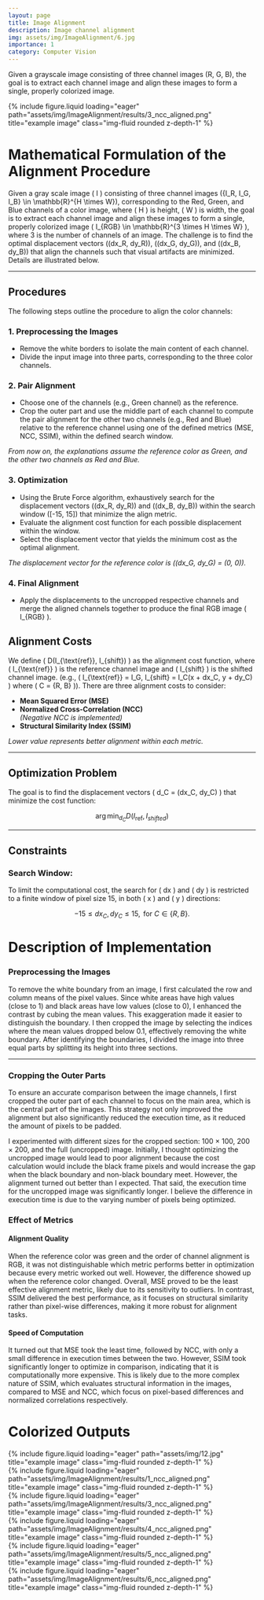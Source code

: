 ```yaml
---
layout: page
title: Image Alignment
description: Image channel alignment
img: assets/img/ImageAlignment/6.jpg
importance: 1
category: Computer Vision
---
```

Given a grayscale image consisting of three channel images (R, G, B), the goal is to extract each channel image and align these images to form a single, properly colorized image.

{% include figure.liquid loading="eager" path="assets/img/ImageAlignment/results/3_ncc_aligned.png" title="example image" class="img-fluid rounded z-depth-1" %}
# Mathematical Formulation of the Alignment Procedure

Given a gray scale image \( I \) consisting of three channel images \(\{I_R, I_G, I_B\} \in \mathbb{R}^{H \times W}\), corresponding to the Red, Green, and Blue channels of a color image, where \( H \) is height, \( W \) is width, the goal is to extract each channel image and align these images to form a single, properly colorized image \( I_{RGB} \in \mathbb{R}^{3 \times H \times W} \), where 3 is the number of channels of an image. The challenge is to find the optimal displacement vectors \((dx_R, dy_R)\), \((dx_G, dy_G)\), and \((dx_B, dy_B)\) that align the channels such that visual artifacts are minimized. Details are illustrated below.

---

## Procedures

The following steps outline the procedure to align the color channels:

### 1. Preprocessing the Images

- Remove the white borders to isolate the main content of each channel.
- Divide the input image into three parts, corresponding to the three color channels.

### 2. Pair Alignment

- Choose one of the channels (e.g., Green channel) as the reference.
- Crop the outer part and use the middle part of each channel to compute the pair alignment for the other two channels (e.g., Red and Blue) relative to the reference channel using one of the defined metrics (MSE, NCC, SSIM), within the defined search window.

*From now on, the explanations assume the reference color as Green, and the other two channels as Red and Blue.*

### 3. Optimization

- Using the Brute Force algorithm, exhaustively search for the displacement vectors \((dx_R, dy_R)\) and \((dx_B, dy_B)\) within the search window \([-15, 15]\) that minimize the align metric.
- Evaluate the alignment cost function for each possible displacement within the window.
- Select the displacement vector that yields the minimum cost as the optimal alignment.

*The displacement vector for the reference color is \((dx_G, dy_G) = (0, 0)\).*

### 4. Final Alignment

- Apply the displacements to the uncropped respective channels and merge the aligned channels together to produce the final RGB image \( I_{RGB} \).




## Alignment Costs

We define \( D(I_{\text{ref}}, I_{shift}) \) as the alignment cost function, where \( I_{\text{ref}} \) is the reference channel image and \( I_{shift} \) is the shifted channel image. (e.g., \( I_{\text{ref}} = I_G, I_{shift} = I_C(x + dx_C, y + dy_C) \) where \( C = \{R, B\} \)). There are three alignment costs to consider:

- **Mean Squared Error (MSE)**
- **Normalized Cross-Correlation (NCC)**  
  *(Negative NCC is implemented)*
- **Structural Similarity Index (SSIM)**

*Lower value represents better alignment within each metric.*

---

## Optimization Problem

The goal is to find the displacement vectors \( d_C = (dx_C, dy_C) \)  that minimize the cost function:

$$
\arg \min_{d_C} D(I_{\text{ref}}, I_{shifted})
$$

---

## Constraints

### Search Window:
To limit the computational cost, the search for \( dx \) and \( dy \) is restricted to a finite window of pixel size 15, in both \( x \) and \( y \) directions:

$$
-15 \leq dx_C, dy_C \leq 15, \text{ for } C \in \{R, B\}.
$$


# Description of Implementation

### Preprocessing the Images

To remove the white boundary from an image, I first calculated the row and column means of the pixel values. Since white areas have high values (close to 1) and black areas have low values (close to 0), I enhanced the contrast by cubing the mean values. This exaggeration made it easier to distinguish the boundary. I then cropped the image by selecting the indices where the mean values dropped below 0.1, effectively removing the white boundary. After identifying the boundaries, I divided the image into three equal parts by splitting its height into three sections.

---

### Cropping the Outer Parts

To ensure an accurate comparison between the image channels, I first cropped the outer part of each channel to focus on the main area, which is the central part of the images. This strategy not only improved the alignment but also significantly reduced the execution time, as it reduced the amount of pixels to be padded.

I experimented with different sizes for the cropped section: 100 × 100, 200 × 200, and the full (uncropped) image. Initially, I thought optimizing the uncropped image would lead to poor alignment because the cost calculation would include the black frame pixels and would increase the gap when the black boundary and non-black boundary meet. However, the alignment turned out better than I expected. That said, the execution time for the uncropped image was significantly longer. I believe the difference in execution time is due to the varying number of pixels being optimized.

### Effect of Metrics

#### Alignment Quality

When the reference color was green and the order of channel alignment is RGB, it was not distinguishable which metric performs better in optimization because every metric worked out well. However, the difference showed up when the reference color changed. Overall, MSE proved to be the least effective alignment metric, likely due to its sensitivity to outliers. In contrast, SSIM delivered the best performance, as it focuses on structural similarity rather than pixel-wise differences, making it more robust for alignment tasks.

#### Speed of Computation

It turned out that MSE took the least time, followed by NCC, with only a small difference in execution times between the two. However, SSIM took significantly longer to optimize in comparison, indicating that it is computationally more expensive. This is likely due to the more complex nature of SSIM, which evaluates structural information in the images, compared to MSE and NCC, which focus on pixel-based differences and normalized correlations respectively.
# Colorized Outputs

<div class="row">
    <div class="col-sm mt-3 mt-md-0">
        {% include figure.liquid loading="eager" path="assets/img/12.jpg" title="example image" class="img-fluid rounded z-depth-1" %}
    </div>
    <div class="col-sm mt-3 mt-md-0">
        {% include figure.liquid loading="eager" path="assets/img/ImageAlignment/results/1_ncc_aligned.png" title="example image" class="img-fluid rounded z-depth-1" %}
    </div>
    <div class="col-sm mt-3 mt-md-0">
        {% include figure.liquid loading="eager" path="assets/img/ImageAlignment/results/3_ncc_aligned.png"  title="example image" class="img-fluid rounded z-depth-1" %}
    </div>
</div>

<div class="row">
    <div class="col-sm mt-3 mt-md-0">
        {% include figure.liquid loading="eager" path="assets/img/ImageAlignment/results/4_ncc_aligned.png" title="example image" class="img-fluid rounded z-depth-1" %}
    </div>
    <div class="col-sm mt-3 mt-md-0">
        {% include figure.liquid loading="eager" path="assets/img/ImageAlignment/results/5_ncc_aligned.png"  title="example image" class="img-fluid rounded z-depth-1" %}
    </div>
    <div class="col-sm mt-3 mt-md-0">
        {% include figure.liquid loading="eager" path="assets/img/ImageAlignment/results/6_ncc_aligned.png"  title="example image" class="img-fluid rounded z-depth-1" %}
    </div>
</div>
